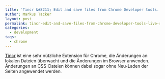 ```yaml
---
title: 'Tincr &#8211; Edit and save files from Chrome Developer tools. Live reload for Chrome.'
author: Markus Tacker
layout: post
permalink: tincr-edit-and-save-files-from-chrome-developer-tools-live-reload-for-chrome/
categories:
  - development
tags:
  - chrome
---
```

[Tincr][1] ist eine sehr nützliche Extension für Chrome, die Änderungen an lokalen Dateien überwacht und die Änderungen im Browser anwenden. Änderungen an CSS-Dateien können dabei sogar ohne Neu-Laden der Seiten angewendet werden.

 [1]: http://tin.cr/
